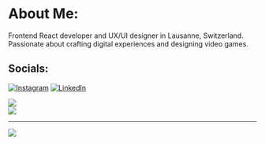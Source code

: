 # About Me:
Frontend React developer and UX/UI designer in Lausanne, Switzerland. Passionate about crafting digital experiences and designing video games.

## Socials:
[![Instagram](https://img.shields.io/badge/Instagram-%23E4405F.svg?logo=Instagram&logoColor=white)](https://instagram.com/robndy) [![LinkedIn](https://img.shields.io/badge/LinkedIn-%230077B5.svg?logo=linkedin&logoColor=white)](https://linkedin.com/in/https://www.linkedin.com/in/robertobendi/) 

![](https://github-readme-streak-stats.herokuapp.com/?user=robertobendi&theme=dark&hide_border=true)<br/>
![](https://github-readme-stats.vercel.app/api/top-langs/?username=robertobendi&theme=dark&hide_border=true&include_all_commits=true&count_private=true&layout=compact)

---
[![](https://visitcount.itsvg.in/api?id=robertobendi&icon=0&color=9)](https://visitcount.itsvg.in)

<!-- Proudly created with GPRM ( https://gprm.itsvg.in ) -->
